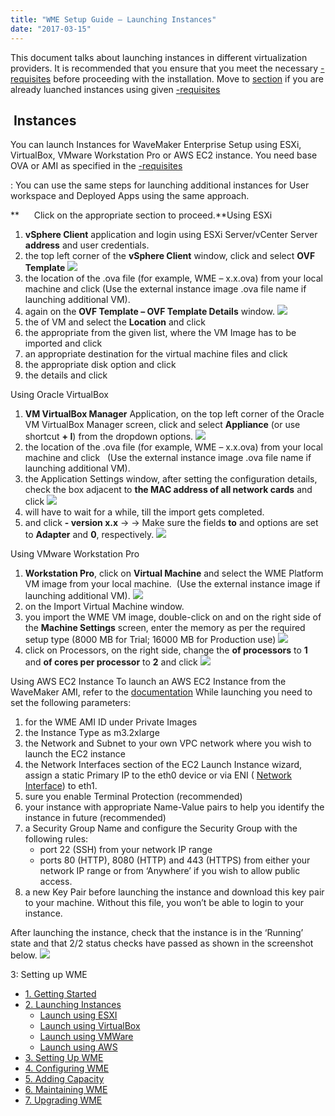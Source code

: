 ```yaml
---
title: "WME Setup Guide – Launching Instances"
date: "2017-03-15"
---
```


This document talks about launching instances in different virtualization providers. It is recommended that you ensure that you meet the necessary [\-requisites](/learn/installation/wavemaker-enterprise-setup-guide/) before proceeding with the installation. Move to [section](https://www.wavemaker.com/learn/installation/wme-setup-guide-access-setting/) if you are already luanched instances using given [\-requisites](/learn/installation/wavemaker-enterprise-setup-guide/)

##  Instances

You can launch Instances for WaveMaker Enterprise Setup using ESXi, VirtualBox, VMware Workstation Pro or AWS EC2 instance. You need base OVA or AMI as specified in the [\-requisites](/learn/installation/wavemaker-enterprise-setup-guide/)

: You can use the same steps for launching additional instances for User workspace and Deployed Apps using the same approach.

**      Click on the appropriate section to proceed.**Using ESXi

1. **vSphere Client** application and login using ESXi Server/vCenter Server **address** and user credentials.
2. the top left corner of the **vSphere Client** window, click and select **OVF Template** [![](../assets/WME_launch_esxi1.png)](../assets/WME_launch_esxi1.png)
3. the location of the .ova file (for example, WME – x.x.ova) from your local machine and click (Use the external instance image .ova file name if launching additional VM).
4. again on the **OVF Template – OVF Template Details** window. [![](../assets/WME_launch_esxi2.png)](../assets/WME_launch_esxi2.png)
5. the of VM and select the **Location** and click
6. the appropriate from the given list, where the VM Image has to be imported and click
7. an appropriate destination for the virtual machine files and click
8. the appropriate disk option and click
9. the details and click

Using Oracle VirtualBox

1. **VM VirtualBox Manager** Application, on the top left corner of the Oracle VM VirtualBox Manager screen, click and select **Appliance** (or use shortcut **\+ I**) from the dropdown options. [![](../assets/WME_launch_oracle1.png)](../assets/WME_launch_oracle1.png)
2. the location of the .ova file (for example, WME – x.x.ova) from your local machine and click   (Use the external instance image .ova file name if launching additional VM).
3. the Application Settings window, after setting the configuration details, check the box adjacent to **the MAC address of all network cards** and click [![](../assets/WME_launch_oracle2.png)](../assets/WME_launch_oracle2.png)
4. will have to wait for a while, till the import gets completed.
5. and click **\- version x.x** → → Make sure the fields **to** and options are set to **Adapter** and **0**, respectively. [![](../assets/WME_launch_oracle3.png)](../assets/WME_launch_oracle3.png)

Using VMware Workstation Pro

1. **Workstation Pro**, click on **Virtual Machine** and select the WME Platform VM image from your local machine.  (Use the external instance image if launching additional VM). [![](../assets/WME_launch_vmware1.png)](../assets/WME_launch_vmware1.png)
2. on the Import Virtual Machine window.
3. you import the WME VM image, double-click on and on the right side of the **Machine Settings** screen, enter the memory as per the required setup type (8000 MB for Trial; 16000 MB for Production use) [![](../assets/WME_launch_vmware2.png)](../assets/WME_launch_vmware2.png)
4. click on Processors, on the right side, change the **of processors** to **1** and **of cores per processor** to **2** and click [![](../assets/WME_launch_vmware3.png)](../assets/WME_launch_vmware3.png)

Using AWS EC2 Instance To launch an AWS EC2 Instance from the WaveMaker AMI, refer to the [documentation](http://docs.aws.amazon.com/AWSEC2/latest/UserGuide/launching-instance.html) While launching you need to set the following parameters:

1. for the WME AMI ID under Private Images
2. the Instance Type as m3.2xlarge
3. the Network and Subnet to your own VPC network where you wish to launch the EC2 instance
4. the Network Interfaces section of the EC2 Launch Instance wizard, assign a static Primary IP to the eth0 device or via ENI ( [Network Interface](http://docs.aws.amazon.com/AWSEC2/latest/UserGuide/using-eni.html)) to eth1.
5. sure you enable Terminal Protection (recommended)
6. your instance with appropriate Name-Value pairs to help you identify the instance in future (recommended)
7. a Security Group Name and configure the Security Group with the following rules:
    - port 22 (SSH) from your network IP range
    - ports 80 (HTTP), 8080 (HTTP) and 443 (HTTPS) from either your network IP range or from ‘Anywhere’ if you wish to allow public access.
8. a new Key Pair before launching the instance and download this key pair to your machine. Without this file, you won’t be able to login to your instance.

After launching the instance, check that the instance is in the ‘Running’ state and that 2/2 status checks have passed as shown in the screenshot below. [![](../assets/WME_launch_aws.png)](../assets/WME_launch_aws.png)

3: Setting up WME

- [1\. Getting Started](/learn/installation/wavemaker-enterprise-setup-guide/)
- [2\. Launching Instances](#launch-instances)
    - [Launch using ESXI](#launch-esxi)
    - [Launch using VirtualBox](#launch-vb)
    - [Launch using VMWare](#launch-vmware)
    - [Launch using AWS](#launch-aws)
- [3\. Setting Up WME](/learn/installation/wme-setup-guide-access-setting/)
- [4\. Configuring WME](/learn/installation/wme-setup-guide-configuration/)
- [5\. Adding Capacity](/learn/installation/wme-setup-guide-adding-capacity/)
- [6\. Maintaining WME](/learn/installation/wme-setup-guide-maintenance/)
- [7\. Upgrading WME](/learn/installation/wme-setup-guide-upgrading/)
